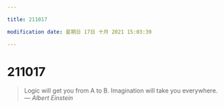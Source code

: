 ```yaml
---

title: 211017

modification date: 星期日 17日 十月 2021 15:03:39

---
```

# 211017

> Logic will get you from A to B. Imagination will take you everywhere.
> &mdash; <cite>Albert Einstein</cite>

